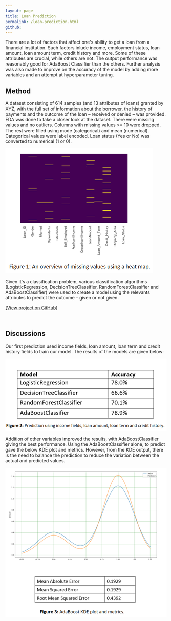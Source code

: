 ```yaml
---
layout: page
title: Loan Prediction
permalink: /loan-prediction.html
github: 
---
```

There are a lot of factors that affect one's ability to get a loan from a financial institution. Such factors inlude income, employment status, loan amount, loan amount term, credit history and more. Some of these attributes are crucial, while others are not. The output performance was reasonably good for AdaBoost Classifier than the others. Further analysis was also made to improve on the accuracy of the model by adding more variables and an attempt at hyperparameter tuning.

## Method

A dataset consisting of 614 samples (and 13 attributes of loans) granted by XYZ, with the full set of information about the borrower, the history of payments and the outcome of the loan – received or denied – was provided. EDA was done to take a closer look at the dataset. There were missing values and no outliers. Columns with missing values >= 10 were dropped. The rest were filled using mode (categorical) and mean (numerical). Categorical values were label encoded. Loan status (Yes or No) was converted to numerical (1 or 0). 

![loan](./images/loan.png)

Given it's a classification problem, various classification algorithms (LogisticRegression, DecisionTreeClassifier, RandomForestClassifier and AdaBoostClassifier) were used to create a model using the relevants attributes to predict the outcome – given or not given.

[\[View project on GitHub\]](https://github.com/ndcharles/SGA08_DATASCI/blob/master/loan_project/loan_project.ipynb)

<br>

## Discussions

Our first prediction used income fields, loan amount, loan term and credit history fields to train our model. The results of the models are given below:

![loan1](./images/loan1.png)

Addition of other variables improved the results, with AdaBoostClassifier giving the best performance. Using the AdaBoostClassifier alone, to predict gave the below KDE plot and metrics. However, from the KDE output, there is the need to balance the prediction to reduce the variation between the actual and predicted values.

![loan2](./images/loan2.png)
